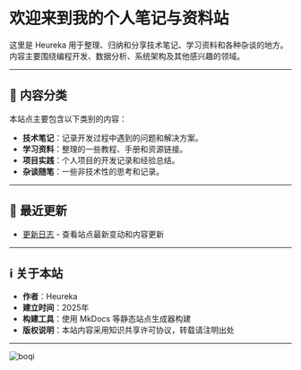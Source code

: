 
# 欢迎来到我的个人笔记与资料站

这里是 Heureka 用于整理、归纳和分享技术笔记、学习资料和各种杂谈的地方。内容主要围绕编程开发、数据分析、系统架构及其他感兴趣的领域。

---

## 📂 内容分类

本站点主要包含以下类别的内容：

- **技术笔记**：记录开发过程中遇到的问题和解决方案。
- **学习资料**：整理的一些教程、手册和资源链接。
- **项目实践**：个人项目的开发记录和经验总结。
- **杂谈随笔**：一些非技术性的思考和记录。

---

## 📝 最近更新

<!-- 这里可以添加最近更新的文档列表 -->
- [更新日志](changelog.md) - 查看站点最新变动和内容更新

---

## ℹ️ 关于本站

- **作者**：Heureka
- **建立时间**：2025年
- **构建工具**：使用 MkDocs 等静态站点生成器构建
- **版权说明**：本站内容采用知识共享许可协议，转载请注明出处

---


![boqi](https://github.com/Heureka-L/Heureka-L.github.io/raw/master/img/github%E4%B8%BB%E9%A1%B5.PNG?raw=true)